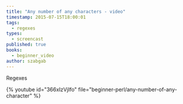 ```yaml
---
title: "Any number of any characters - video"
timestamp: 2015-07-15T18:00:01
tags:
  - regexes
types:
  - screencast
published: true
books:
  - beginner_video
author: szabgab
---
```



Regexes


{% youtube id="366xIzVjIfo" file="beginner-perl/any-number-of-any-character" %}

